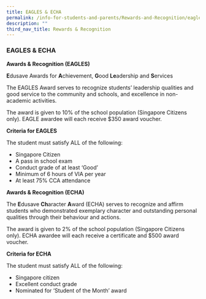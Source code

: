 ```yaml
---
title: EAGLES & ECHA
permalink: /info-for-students-and-parents/Rewards-and-Recognition/eagles-n-echa/
description: ""
third_nav_title: Rewards & Recognition
---
```

### **EAGLES & ECHA**

**Awards & Recognition (EAGLES)**

**E**dusave Awards for **A**chievement, **G**ood **Le**adership and **S**ervices

The EAGLES Award serves to recognize students’ leadership qualities and good service to the community and schools, and excellence in non-academic activities.

The award is given to 10% of the school population (Singapore Citizens only). EAGLE awardee will each receive $350 award voucher.

**Criteria for EAGLES**

The student must satisfy ALL of the following:

*   Singapore Citizen
*   A pass in school exam
*   Conduct grade of at least ‘Good’
*   Minimum of 6 hours of VIA per year
*   At least 75% CCA attendance

**Awards & Recognition (ECHA)**

The **E**dusave **Ch**aracter **A**ward (ECHA) serves to recognize and affirm students who demonstrated exemplary character and outstanding personal qualities through their behaviour and actions.

The award is given to 2% of the school population (Singapore Citizens only). ECHA awardee will each receive a certificate and $500 award voucher.

**Criteria for ECHA**

The student must satisfy ALL of the following:

*   Singapore citizen
*   Excellent conduct grade
*   Nominated for ‘Student of the Month’ award